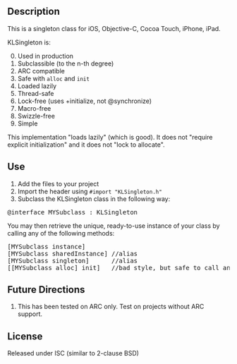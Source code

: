 ## Description

This is a singleton class for iOS, Objective-C, Cocoa Touch, iPhone, iPad. 

KLSingleton is:

0. Used in production
1. Subclassible (to the n-th degree)
2. ARC compatible
3. Safe with `alloc` and `init`
4. Loaded lazily
5. Thread-safe
6. Lock-free (uses +initialize, not @synchronize)
7. Macro-free
8. Swizzle-free
9. Simple

This implementation "loads lazily" (which is good). It does not "require explicit initialization" and it does not "lock to allocate".

## Use

1.  Add the files to your project
2.  Import the header using  `#import "KLSingleton.h"`
3.  Subclass the KLSingleton class in the following way:

<pre>
@interface MYSubclass : KLSingleton
</pre>

You may then retrieve the unique, ready-to-use instance of your class by calling any of the following methods:

<pre>
[MYSubclass instance]
[MYSubclass sharedInstance] //alias
[MYSubclass singleton]      //alias
[[MYSubclass alloc] init]   //bad style, but safe to call any number of times
</pre>

## Future Directions

1. This has been tested on ARC only. Test on projects without ARC support.

## License

Released under ISC (similar to 2-clause BSD)
